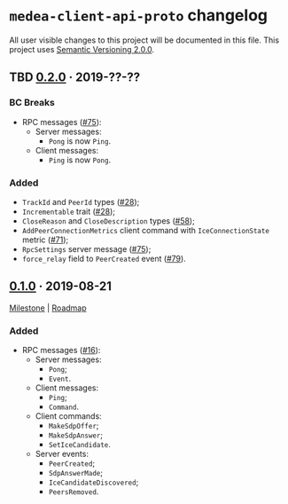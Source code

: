 `medea-client-api-proto` changelog
==================================

All user visible changes to this project will be documented in this file. This project uses [Semantic Versioning 2.0.0].




## TBD [0.2.0] · 2019-??-??
[0.2.0]: /../../tree/medea-client-api-proto-0.2.0/proto/client-api

### BC Breaks

- RPC messages ([#75](/../../pull/75)):
    - Server messages:
        - `Pong` is now `Ping`.
    - Client messages:
        - `Ping` is now `Pong`.

### Added

- `TrackId` and `PeerId` types ([#28]);
- `Incrementable` trait ([#28]);
- `CloseReason` and `CloseDescription` types ([#58](/../../pull/58));
- `AddPeerConnectionMetrics` client command with `IceConnectionState` metric ([#71](/../../pull/71));
- `RpcSettings` server message ([#75](/../../pull/75));
- `force_relay` field to `PeerCreated` event ([#79](/../../pull/79)).

[#28]: /../../pull/28




## [0.1.0] · 2019-08-21
[0.1.0]: /../../tree/medea-client-api-proto-0.1.0/proto/client-api

[Milestone](/../../milestone/1) | [Roadmap](/../../issues/8)

### Added

- RPC messages ([#16](/../../pull/16)):
    - Server messages:
        - `Pong`;
        - `Event`.
    - Client messages:
        - `Ping`;
        - `Command`.
    - Client commands:
        - `MakeSdpOffer`;
        - `MakeSdpAnswer`;
        - `SetIceCandidate`.
    - Server events:
        - `PeerCreated`;
        - `SdpAnswerMade`;
        - `IceCandidateDiscovered`;
        - `PeersRemoved`.





[Semantic Versioning 2.0.0]: https://semver.org
